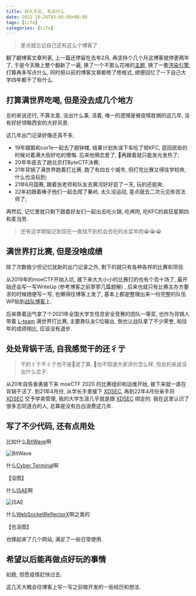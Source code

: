 ```yaml
---
title: 好久不见, 写点什么
date: 2022-10-26T03:05:09+08:00
tags: [Life]
categories: [Life]
---
```


> 差点就忘记自己还有这么个博客了

翻了翻博客文章列表, 上一篇还停留在去年2月, 再坚持个几个月这博客就停更两年了, 于是今天晚上整个翻新了一遍, 换了一个不那么花哨的[主题](https://hugoloveit.com/zh-cn/), 换了一套[渲染引擎](https://gohugo.io/), 打算再多写点什么, 同时把以前的博客文章都修了修格式, 顺便回忆了一下自己大学四年都干了些什么.

## 打算满世界吃喝, 但是没去成几个地方

总的来说还行, 不算太差, 没出什么事, 活着, 唯一的遗憾是被疫情耽搁的这几年, 没有好好领略西安的大好风景.

这几年出门记录好像还真不多,

- 19年跟鹅和cor1e一起去了趟钟楼, 结果计划失误下车吃了顿KFC, 逛回民街的时候对着满大街好吃的懊悔. 后来他俩恋爱了, 👴再跟着就只能发光发热了;
- 20年年底去了趟北京打ByteCTF决赛;
- 21年背锅了满世界跑着打比赛, 跑了有四五个城市, 但打完比赛又得往学校奔, 什么也没玩到;
- 21年6月国赛, 跟着张老师和队友去黄河好好逛了一天, 玩的还挺爽;
- 22年初跟着棒子他们一起去爬了秦岭, 太久没运动, 差点就去二次元见弥苦法师了;

再然后, 记忆里就只剩下跟着好友们一起出去吃火锅, 吃烤肉, 吃KFC的疯狂星期四和麦当劳.

> 还有这学期惦记到现在一直找不到机会去吃的水盆羊肉😭😭😭

## 满世界打比赛, 但是没啥成绩

除了次数极少但记忆犹新的出门记录之外, 剩下的就只有各种各样的比赛和项目.

从2019年的moeCTF开始入坑, 接下来大大小小的比赛打的也有个百十场了, 最开始还会写一写WriteUp (参考博客之前寥寥几篇题解) , 后来也就只有比赛主办方要求的时候随便写一写, 也懒得往博客上发了, 基本上都是整理出来一份完整的队伍WP贴到[战队博客](https://l.xdsec.org/)上.

后来靠着运气拿了个2021年全国大学生信息安全竞赛的团队一等奖, 也作为背锅人带着 [L-team](https://l.xdsec.org/) 满世界打比赛, 主要靠队友C位输出, 倒也让战队拿了不少荣誉, 和往年的成绩相比, 应该没有退步.

## 处处背锅干活, 自我感觉干的还彳亍

> 干的彳亍不彳亍也不是👴说了算, 👴也不知道大家评价怎么样, 但总的来说没出什么岔子.

从20年自告奋勇接下来 moeCTF 2020 的比赛组织和运维开始, 接下来就一直在背锅干活了. 到21年4月份, 从学长手里接下 [XDSEC](https://www.xdsec.org/), 再到22年4月份亲手将 [XDSEC](https://www.xdsec.org/) 交予学弟管理, 我的大学生涯几乎就是跟 [XDSEC](https://www.xdsec.org/) 绑定的. 我在这里认识了很多志同道合的人, 总算是没有白白浪费这几年.

## 写了不少代码, 还有点用处

比如什么[BitWave](https://github.com/Reverier-Xu/BitWave)啊

![BitWave](https://camo.githubusercontent.com/0ffafe7cfc8a878e29cc5f6bbb9ef4f56f99b089583fe309e4d2451d78edef2e/68747470733a2f2f692e6c6f6c692e6e65742f323032312f30382f33302f32743734764b69735366624a6c396f2e706e67)

什么[Cyber Terminal](https://ctf.xidian.edu.cn)啊

【没图】

什么[ISAE](https://github.com/Reverier-Xu/ISAE)啊

![ISAE](https://camo.githubusercontent.com/baa6f16a9e4b545bba41af1c103669c909daa787cb301783484b33d240c7a45c/68747470733a2f2f692e6c6f6c692e6e65742f323032302f30352f32322f4e47736a674b6941567076787944482e706e67)

什么[WebSocketReflectorX](https://github.com/XDSEC/WebSocketReflectorX)啊之类的

【也没图】

也撑起来了几个网站, 满足了一些日常使用.

## 希望以后能再做点好玩的事情

如题, 但愿疫情赶快过去.

这几天大概会往博客上写一写之前做开发的一些经历和想法.
